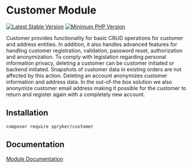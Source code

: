 # Customer Module
[![Latest Stable Version](https://poser.pugx.org/spryker/customer/v/stable.svg)](https://packagist.org/packages/spryker/customer)
[![Minimum PHP Version](https://img.shields.io/badge/php-%3E%3D%207.3-8892BF.svg)](https://php.net/)

Customer provides functionality for basic CRUD operations for customer and address entities. In addition, it also handles advanced features for handling customer registration, validation, password reset, authorization and anonymization. To comply with legislation regarding personal information privacy, deleting a customer can be customer initiated or backend initiated. Snapshots of customer data in existing orders are not affected by this action. Deleting an account anonymizes customer information and address data. In the out-of-the box solution we also anonymize customer email address making it possible for the customer to return and register again with a completely new account.

## Installation

```
composer require spryker/customer
```

## Documentation

[Module Documentation](https://academy.spryker.com/developing_with_spryker/module_guide/customer_management/customer/customer.html)
